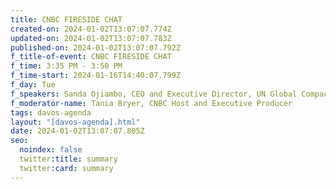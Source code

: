 ```yaml
---
title: CNBC FIRESIDE CHAT
created-on: 2024-01-02T13:07:07.774Z
updated-on: 2024-01-02T13:07:07.783Z
published-on: 2024-01-02T13:07:07.792Z
f_title-of-event: CNBC FIRESIDE CHAT
f_time: 3:35 PM - 3:50 PM
f_time-start: 2024-01-16T14:40:07.799Z
f_day: Tue
f_speakers: Sanda Ojiambo, CEO and Executive Director, UN Global Compact
f_moderator-name: Tania Bryer, CNBC Host and Executive Producer
tags: davos-agenda
layout: "[davos-agenda].html"
date: 2024-01-02T13:07:07.805Z
seo:
  noindex: false
  twitter:title: summary
  twitter:card: summary
---
```

